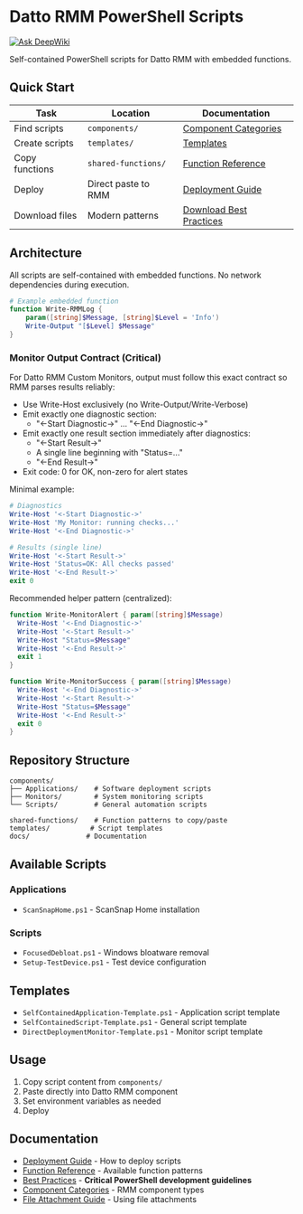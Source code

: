 # Datto RMM PowerShell Scripts
[![Ask DeepWiki](https://deepwiki.com/badge.svg)](https://deepwiki.com/aybouzaglou/Datto-RMM-Powershell-Scripts)

Self-contained PowerShell scripts for Datto RMM with embedded functions.

## Quick Start

| Task | Location | Documentation |
|------|----------|---------------|
| Find scripts | `components/` | [Component Categories](docs/Datto-RMM-Component-Categories.md) |
| Create scripts | `templates/` | [Templates](#templates) |
| Copy functions | `shared-functions/` | [Function Reference](docs/Function-Reference.md) |
| Deploy | Direct paste to RMM | [Deployment Guide](docs/Deployment-Guide.md) |
| Download files | Modern patterns | [Download Best Practices](docs/Datto-RMM-Download-Best-Practices.md) |

## Architecture

All scripts are self-contained with embedded functions. No network dependencies during execution.

```powershell
# Example embedded function
function Write-RMMLog {
    param([string]$Message, [string]$Level = 'Info')
    Write-Output "[$Level] $Message"
}
```

### Monitor Output Contract (Critical)
For Datto RMM Custom Monitors, output must follow this exact contract so RMM parses results reliably:

- Use Write-Host exclusively (no Write-Output/Write-Verbose)
- Emit exactly one diagnostic section:
  - "<-Start Diagnostic->" ... "<-End Diagnostic->"
- Emit exactly one result section immediately after diagnostics:
  - "<-Start Result->"
  - A single line beginning with "Status=..."
  - "<-End Result->"
- Exit code: 0 for OK, non-zero for alert states

Minimal example:
```powershell
# Diagnostics
Write-Host '<-Start Diagnostic->'
Write-Host 'My Monitor: running checks...'
Write-Host '<-End Diagnostic->'

# Results (single line)
Write-Host '<-Start Result->'
Write-Host 'Status=OK: All checks passed'
Write-Host '<-End Result->'
exit 0
```

Recommended helper pattern (centralized):
```powershell
function Write-MonitorAlert { param([string]$Message)
  Write-Host '<-End Diagnostic->'
  Write-Host '<-Start Result->'
  Write-Host "Status=$Message"
  Write-Host '<-End Result->'
  exit 1
}

function Write-MonitorSuccess { param([string]$Message)
  Write-Host '<-End Diagnostic->'
  Write-Host '<-Start Result->'
  Write-Host "Status=$Message"
  Write-Host '<-End Result->'
  exit 0
}
```

## Repository Structure

```
components/
├── Applications/    # Software deployment scripts
├── Monitors/        # System monitoring scripts
└── Scripts/         # General automation scripts

shared-functions/    # Function patterns to copy/paste
templates/          # Script templates
docs/              # Documentation
```

## Available Scripts

### Applications
- `ScanSnapHome.ps1` - ScanSnap Home installation

### Scripts
- `FocusedDebloat.ps1` - Windows bloatware removal
- `Setup-TestDevice.ps1` - Test device configuration

## Templates

- `SelfContainedApplication-Template.ps1` - Application script template
- `SelfContainedScript-Template.ps1` - General script template
- `DirectDeploymentMonitor-Template.ps1` - Monitor script template

## Usage

1. Copy script content from `components/`
2. Paste directly into Datto RMM component
3. Set environment variables as needed
4. Deploy





## Documentation

- [Deployment Guide](docs/Deployment-Guide.md) - How to deploy scripts
- [Function Reference](docs/Function-Reference.md) - Available function patterns
- [Best Practices](docs/Function-Reference.md#best-practices) - **Critical PowerShell development guidelines**
- [Component Categories](docs/Datto-RMM-Component-Categories.md) - RMM component types
- [File Attachment Guide](docs/Datto-RMM-File-Attachment-Guide.md) - Using file attachments



